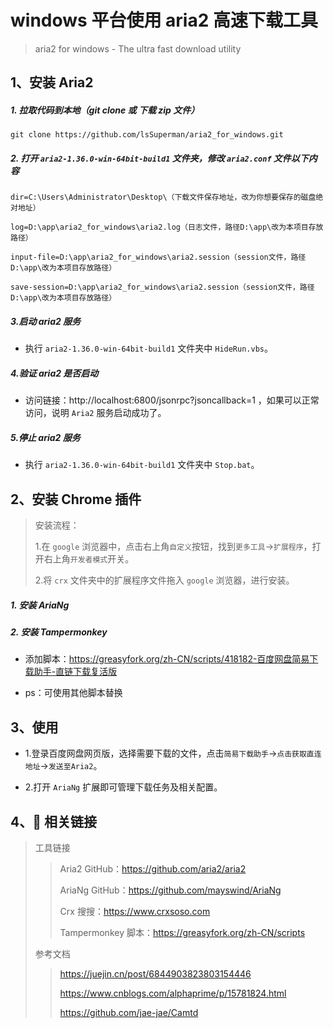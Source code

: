 # **windows 平台使用 aria2 高速下载工具**

> aria2 for windows - The ultra fast download utility

## **1、安装 Aria2**

##### 1. 拉取代码到本地（git clone 或 下载 zip 文件）

```
git clone https://github.com/lsSuperman/aria2_for_windows.git
```

##### 2. 打开 `aria2-1.36.0-win-64bit-build1` 文件夹，修改 `aria2.conf` 文件以下内容

```
dir=C:\Users\Administrator\Desktop\（下载文件保存地址，改为你想要保存的磁盘绝对地址）

log=D:\app\aria2_for_windows\aria2.log（日志文件，路径D:\app\改为本项目存放路径）

input-file=D:\app\aria2_for_windows\aria2.session（session文件，路径D:\app\改为本项目存放路径）

save-session=D:\app\aria2_for_windows\aria2.session（session文件，路径D:\app\改为本项目存放路径）
```

##### 3.启动 aria2 服务

- 执行 `aria2-1.36.0-win-64bit-build1` 文件夹中 `HideRun.vbs`。

##### 4.验证 aria2 是否启动

- 访问链接：http://localhost:6800/jsonrpc?jsoncallback=1 ，如果可以正常访问，说明 `Aria2` 服务启动成功了。

##### 5.停止 aria2 服务

- 执行 `aria2-1.36.0-win-64bit-build1` 文件夹中 `Stop.bat`。

## **2、安装 Chrome 插件**

> 安装流程：
>   
> 1.在 `google` 浏览器中，点击右上角`自定义`按钮，找到`更多工具`->`扩展程序`，打开右上角`开发者模式`开关。  
> 
> 2.将 `crx` 文件夹中的扩展程序文件拖入 `google` 浏览器，进行安装。

##### 1. 安装 AriaNg

##### 2. 安装 Tampermonkey

- 添加脚本：https://greasyfork.org/zh-CN/scripts/418182-百度网盘简易下载助手-直链下载复活版

- ps：可使用其他脚本替换

## **3、使用**

- 1.登录百度网盘网页版，选择需要下载的文件，点击`简易下载助手`->`点击获取直连地址`->`发送至Aria2`。

- 2.打开 `AriaNg` 扩展即可管理下载任务及相关配置。

## **4、🔗 相关链接**

> 工具链接
>
> > Aria2 GitHub：https://github.com/aria2/aria2  
> > 
> > AriaNg GitHub：https://github.com/mayswind/AriaNg  
> > 
> > Crx 搜搜：https://www.crxsoso.com  
> > 
> > Tampermonkey 脚本：https://greasyfork.org/zh-CN/scripts
>
> 参考文档
>
> > https://juejin.cn/post/6844903823803154446  
> > 
> > https://www.cnblogs.com/alphaprime/p/15781824.html  
> > 
> > https://github.com/jae-jae/Camtd
> 
